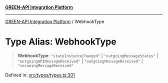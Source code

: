 [**GREEN-API Integration Platform**](../README.md)

***

[GREEN-API Integration Platform](../globals.md) / WebhookType

# Type Alias: WebhookType

> **WebhookType**: `"stateInstanceChanged"` \| `"outgoingMessageStatus"` \| `"outgoingAPIMessageReceived"` \| `"outgoingMessageReceived"` \| `"incomingMessageReceived"`

Defined in: [src/types/types.ts:301](https://github.com/green-api/greenapi-integration/blob/0c6468d26acd573ad1def9f01a1af819fb76eb31/src/types/types.ts#L301)
